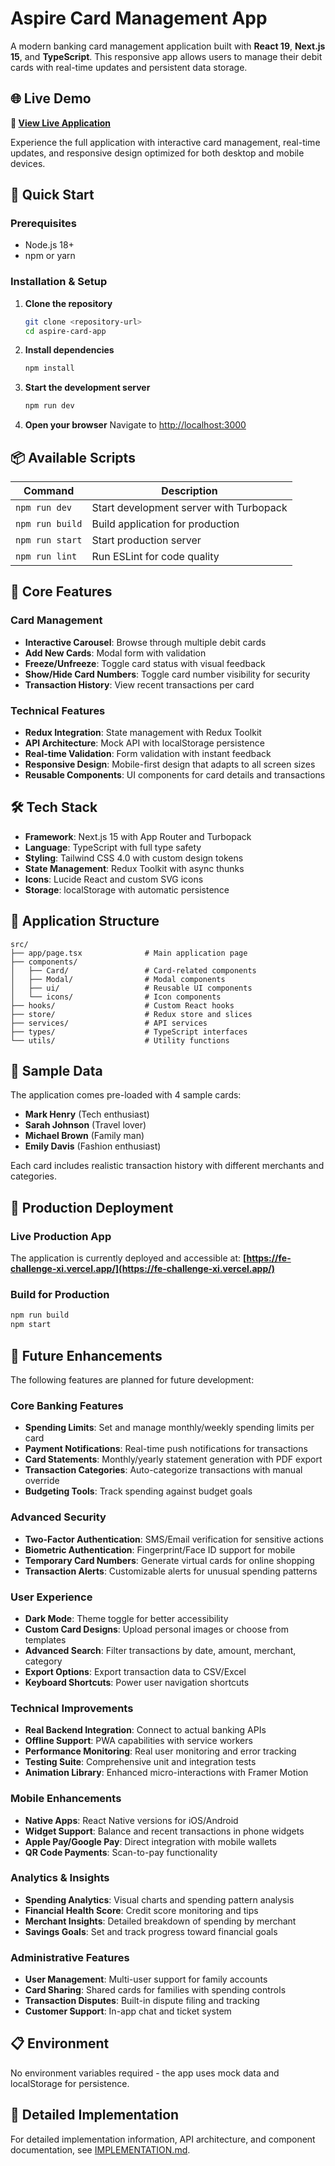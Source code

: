 # Aspire Card Management App

A modern banking card management application built with **React 19**, **Next.js 15**, and **TypeScript**. This responsive app allows users to manage their debit cards with real-time updates and persistent data storage.

## 🌐 Live Demo

**🚀 [View Live Application](https://fe-challenge-xi.vercel.app/)**

Experience the full application with interactive card management, real-time updates, and responsive design optimized for both desktop and mobile devices.

## 🚀 Quick Start

### Prerequisites

- Node.js 18+
- npm or yarn

### Installation & Setup

1. **Clone the repository**

   ```bash
   git clone <repository-url>
   cd aspire-card-app
   ```

2. **Install dependencies**

   ```bash
   npm install
   ```

3. **Start the development server**

   ```bash
   npm run dev
   ```

4. **Open your browser**
   Navigate to [http://localhost:3000](http://localhost:3000)

## 📦 Available Scripts

| Command         | Description                             |
| --------------- | --------------------------------------- |
| `npm run dev`   | Start development server with Turbopack |
| `npm run build` | Build application for production        |
| `npm run start` | Start production server                 |
| `npm run lint`  | Run ESLint for code quality             |

## 🎯 Core Features

### Card Management

- **Interactive Carousel**: Browse through multiple debit cards
- **Add New Cards**: Modal form with validation
- **Freeze/Unfreeze**: Toggle card status with visual feedback
- **Show/Hide Card Numbers**: Toggle card number visibility for security
- **Transaction History**: View recent transactions per card

### Technical Features

- **Redux Integration**: State management with Redux Toolkit
- **API Architecture**: Mock API with localStorage persistence
- **Real-time Validation**: Form validation with instant feedback
- **Responsive Design**: Mobile-first design that adapts to all screen sizes
- **Reusable Components**: UI components for card details and transactions

## 🛠 Tech Stack

- **Framework**: Next.js 15 with App Router and Turbopack
- **Language**: TypeScript with full type safety
- **Styling**: Tailwind CSS 4.0 with custom design tokens
- **State Management**: Redux Toolkit with async thunks
- **Icons**: Lucide React and custom SVG icons
- **Storage**: localStorage with automatic persistence

## 📱 Application Structure

```
src/
├── app/page.tsx              # Main application page
├── components/
│   ├── Card/                 # Card-related components
│   ├── Modal/                # Modal components
│   ├── ui/                   # Reusable UI components
│   └── icons/                # Icon components
├── hooks/                    # Custom React hooks
├── store/                    # Redux store and slices
├── services/                 # API services
├── types/                    # TypeScript interfaces
└── utils/                    # Utility functions
```

## 🎨 Sample Data

The application comes pre-loaded with 4 sample cards:

- **Mark Henry** (Tech enthusiast)
- **Sarah Johnson** (Travel lover)
- **Michael Brown** (Family man)
- **Emily Davis** (Fashion enthusiast)

Each card includes realistic transaction history with different merchants and categories.

## 🚀 Production Deployment

### Live Production App

The application is currently deployed and accessible at:
**[https://fe-challenge-xi.vercel.app/](https://fe-challenge-xi.vercel.app/)**

### Build for Production

```bash
npm run build
npm start
```

## 🔮 Future Enhancements

The following features are planned for future development:

### Core Banking Features

- **Spending Limits**: Set and manage monthly/weekly spending limits per card
- **Payment Notifications**: Real-time push notifications for transactions
- **Card Statements**: Monthly/yearly statement generation with PDF export
- **Transaction Categories**: Auto-categorize transactions with manual override
- **Budgeting Tools**: Track spending against budget goals

### Advanced Security

- **Two-Factor Authentication**: SMS/Email verification for sensitive actions
- **Biometric Authentication**: Fingerprint/Face ID support for mobile
- **Temporary Card Numbers**: Generate virtual cards for online shopping
- **Transaction Alerts**: Customizable alerts for unusual spending patterns

### User Experience

- **Dark Mode**: Theme toggle for better accessibility
- **Custom Card Designs**: Upload personal images or choose from templates
- **Advanced Search**: Filter transactions by date, amount, merchant, category
- **Export Options**: Export transaction data to CSV/Excel
- **Keyboard Shortcuts**: Power user navigation shortcuts

### Technical Improvements

- **Real Backend Integration**: Connect to actual banking APIs
- **Offline Support**: PWA capabilities with service workers
- **Performance Monitoring**: Real user monitoring and error tracking
- **Testing Suite**: Comprehensive unit and integration tests
- **Animation Library**: Enhanced micro-interactions with Framer Motion

### Mobile Enhancements

- **Native Apps**: React Native versions for iOS/Android
- **Widget Support**: Balance and recent transactions in phone widgets
- **Apple Pay/Google Pay**: Direct integration with mobile wallets
- **QR Code Payments**: Scan-to-pay functionality

### Analytics & Insights

- **Spending Analytics**: Visual charts and spending pattern analysis
- **Financial Health Score**: Credit score monitoring and tips
- **Merchant Insights**: Detailed breakdown of spending by merchant
- **Savings Goals**: Set and track progress toward financial goals

### Administrative Features

- **User Management**: Multi-user support for family accounts
- **Card Sharing**: Shared cards for families with spending controls
- **Transaction Disputes**: Built-in dispute filing and tracking
- **Customer Support**: In-app chat and ticket system

## 📋 Environment

No environment variables required - the app uses mock data and localStorage for persistence.

## 📖 Detailed Implementation

For detailed implementation information, API architecture, and component documentation, see [IMPLEMENTATION.md](./IMPLEMENTATION.md).
